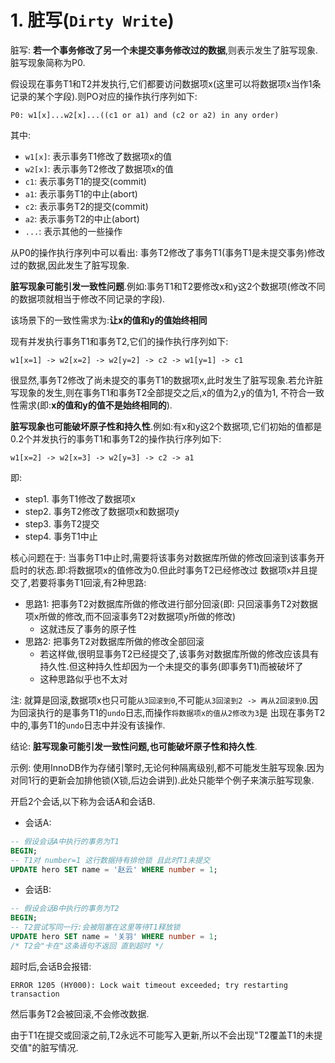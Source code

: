 # 1. 脏写(`Dirty Write`)

脏写: **若一个事务修改了另一个未提交事务修改过的数据**,则表示发生了脏写现象.脏写现象简称为P0.

假设现在事务T1和T2并发执行,它们都要访问数据项x(这里可以将数据项x当作1条记录的某个字段).则PO对应的操作执行序列如下:

```
P0: w1[x]...w2[x]...((c1 or a1) and (c2 or a2) in any order)
```

其中:

- `w1[x]`: 表示事务T1修改了数据项x的值
- `w2[x]`: 表示事务T2修改了数据项x的值
- `c1`: 表示事务T1的提交(commit)
- `a1`: 表示事务T1的中止(abort)
- `c2`: 表示事务T2的提交(commit)
- `a2`: 表示事务T2的中止(abort)
- `...`: 表示其他的一些操作

从P0的操作执行序列中可以看出: 事务T2修改了事务T1(事务T1是未提交事务)修改过的数据,因此发生了脏写现象.

**脏写现象可能引发一致性问题**.例如:事务T1和T2要修改x和y这2个数据项(修改不同的数据项就相当于修改不同记录的字段).

该场景下的一致性需求为:**让x的值和y的值始终相同**

现有并发执行事务T1和事务T2,它们的操作执行序列如下:

```
w1[x=1] -> w2[x=2] -> w2[y=2] -> c2 -> w1[y=1] -> c1
```

很显然,事务T2修改了尚未提交的事务T1的数据项x,此时发生了脏写现象.若允许脏写现象的发生,则在事务T1和事务T2全部提交之后,x的值为2,y的值为1,
不符合一致性需求(即:**x的值和y的值不是始终相同的**).

**脏写现象也可能破坏原子性和持久性**.例如:有x和y这2个数据项,它们初始的值都是0.2个并发执行的事务T1和事务T2的操作执行序列如下:

```
w1[x=2] -> w2[x=3] -> w2[y=3] -> c2 -> a1
```

即:

- step1. 事务T1修改了数据项x
- step2. 事务T2修改了数据项x和数据项y
- step3. 事务T2提交
- step4. 事务T1中止

核心问题在于: 当事务T1中止时,需要将该事务对数据库所做的修改回滚到该事务开启时的状态.即:将数据项x的值修改为0.但此时事务T2已经修改过
数据项x并且提交了,若要将事务T1回滚,有2种思路:

- 思路1: 把事务T2对数据库所做的修改进行部分回滚(即: 只回滚事务T2对数据项x所做的修改,而不回滚事务T2对数据项y所做的修改)
  - 这就违反了事务的原子性
- 思路2: 把事务T2对数据库所做的修改全部回滚
  - 若这样做,很明显事务T2已经提交了,该事务对数据库所做的修改应该具有持久性.但这种持久性却因为一个未提交的事务(即事务T1)而被破坏了
  - 这种思路似乎也不太对

注: 就算是回滚,数据项x也只可能`从3回滚到0`,不可能`从3回滚到2 -> 再从2回滚到0`.因为回滚执行的是事务T1的`undo`日志,而操作`将数据项x的值从2修改为3`是
出现在事务T2中的,事务T1的`undo`日志中并没有该操作.

结论: **脏写现象可能引发一致性问题,也可能破坏原子性和持久性**.

示例: 使用InnoDB作为存储引擎时,无论何种隔离级别,都不可能发生脏写现象.因为对同1行的更新会加排他锁(X锁,后边会讲到).此处只能举个例子来演示脏写现象.

开启2个会话,以下称为会话A和会话B.

- 会话A:

```sql
-- 假设会话A中执行的事务为T1
BEGIN;
-- T1对 number=1 这行数据持有排他锁 且此时T1未提交
UPDATE hero SET name = '赵云' WHERE number = 1;
```

- 会话B:

```sql
-- 假设会话B中执行的事务为T2
BEGIN;
-- T2尝试写同一行:会被阻塞在这里等待T1释放锁 
UPDATE hero SET name = '关羽' WHERE number = 1;
/* T2会"卡在"这条语句不返回 直到超时 */
```

超时后,会话B会报错:

```
ERROR 1205 (HY000): Lock wait timeout exceeded; try restarting transaction
```

然后事务T2会被回滚,不会修改数据.

由于T1在提交或回滚之前,T2永远不可能写入更新,所以不会出现"T2覆盖T1的未提交值"的脏写情况.
